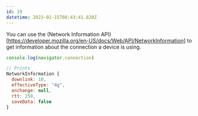 ```yaml
---
id: 19
datetime: 2023-02-15T08:43:41.820Z
---
```


You can use the (Network Information API)[https://developer.mozilla.org/en-US/docs/Web/API/NetworkInformation] to get information about the connection a device is using.

```js
console.log(navigator.connection)

// Prints
NetworkInformation {
  downlink: 10,
  effectiveType: "4g",
  onchange: null,
  rtt: 250,
  saveData: false
}
```
